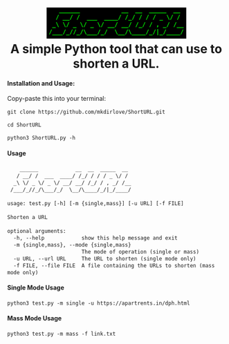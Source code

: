 <h1 align="center">
  <br>
  <a href="https://github.com/mkdirlove/ShortURL"><img src="https://github.com/mkdirlove/ShortURL/blob/main/logo.png" alt="ShortURL"></a>
  <br>
  A simple Python tool that can use to shorten a URL.
  <br>
</h1>

#### Installation and Usage:

Copy-paste this into your terminal:

```
git clone https://github.com/mkdirlove/ShortURL.git
```
```
cd ShortURL
```
```
python3 ShortURL.py -h
```

#### Usage

```
    ______            __  __  _____  __ 
   / __/ /  ___  ____/ /_/ / / / _ \/ / 
  _\ \/ _ \/ _ \/ __/ __/ /_/ / , _/ /__
 /___/_//_/\___/_/  \__/\____/_/|_/____/

usage: test.py [-h] [-m {single,mass}] [-u URL] [-f FILE]

Shorten a URL

optional arguments:
  -h, --help            show this help message and exit
  -m {single,mass}, --mode {single,mass}
                        The mode of operation (single or mass)
  -u URL, --url URL     The URL to shorten (single mode only)
  -f FILE, --file FILE  A file containing the URLs to shorten (mass mode only)
  ```
  
  #### Single Mode Usage
  
  ```
  python3 test.py -m single -u https://apartrents.in/dph.html
  ```

#### Mass Mode Usage
  
  ```
  python3 test.py -m mass -f link.txt
  ```
